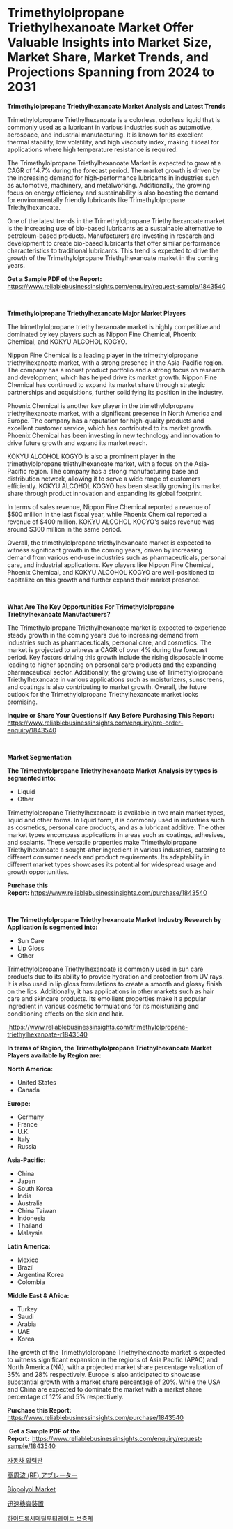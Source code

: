 <p><h1>Trimethylolpropane Triethylhexanoate Market Offer Valuable Insights into Market Size, Market Share, Market Trends, and Projections Spanning from 2024 to 2031</h1></p><p><strong>Trimethylolpropane Triethylhexanoate Market Analysis and Latest Trends</strong></p>
<p><p>Trimethylolpropane Triethylhexanoate is a colorless, odorless liquid that is commonly used as a lubricant in various industries such as automotive, aerospace, and industrial manufacturing. It is known for its excellent thermal stability, low volatility, and high viscosity index, making it ideal for applications where high temperature resistance is required.</p><p>The Trimethylolpropane Triethylhexanoate Market is expected to grow at a CAGR of 14.7% during the forecast period. The market growth is driven by the increasing demand for high-performance lubricants in industries such as automotive, machinery, and metalworking. Additionally, the growing focus on energy efficiency and sustainability is also boosting the demand for environmentally friendly lubricants like Trimethylolpropane Triethylhexanoate.</p><p>One of the latest trends in the Trimethylolpropane Triethylhexanoate market is the increasing use of bio-based lubricants as a sustainable alternative to petroleum-based products. Manufacturers are investing in research and development to create bio-based lubricants that offer similar performance characteristics to traditional lubricants. This trend is expected to drive the growth of the Trimethylolpropane Triethylhexanoate market in the coming years.</p></p>
<p><strong>Get a Sample PDF of the Report:&nbsp;</strong> <a href="https://www.reliablebusinessinsights.com/enquiry/request-sample/1843540">https://www.reliablebusinessinsights.com/enquiry/request-sample/1843540</a></p>
<p>&nbsp;</p>
<p><strong>Trimethylolpropane Triethylhexanoate Major Market Players</strong></p>
<p><p>The trimethylolpropane triethylhexanoate market is highly competitive and dominated by key players such as Nippon Fine Chemical, Phoenix Chemical, and KOKYU ALCOHOL KOGYO. </p><p>Nippon Fine Chemical is a leading player in the trimethylolpropane triethylhexanoate market, with a strong presence in the Asia-Pacific region. The company has a robust product portfolio and a strong focus on research and development, which has helped drive its market growth. Nippon Fine Chemical has continued to expand its market share through strategic partnerships and acquisitions, further solidifying its position in the industry.</p><p>Phoenix Chemical is another key player in the trimethylolpropane triethylhexanoate market, with a significant presence in North America and Europe. The company has a reputation for high-quality products and excellent customer service, which has contributed to its market growth. Phoenix Chemical has been investing in new technology and innovation to drive future growth and expand its market reach.</p><p>KOKYU ALCOHOL KOGYO is also a prominent player in the trimethylolpropane triethylhexanoate market, with a focus on the Asia-Pacific region. The company has a strong manufacturing base and distribution network, allowing it to serve a wide range of customers efficiently. KOKYU ALCOHOL KOGYO has been steadily growing its market share through product innovation and expanding its global footprint.</p><p>In terms of sales revenue, Nippon Fine Chemical reported a revenue of $500 million in the last fiscal year, while Phoenix Chemical reported a revenue of $400 million. KOKYU ALCOHOL KOGYO's sales revenue was around $300 million in the same period.</p><p>Overall, the trimethylolpropane triethylhexanoate market is expected to witness significant growth in the coming years, driven by increasing demand from various end-use industries such as pharmaceuticals, personal care, and industrial applications. Key players like Nippon Fine Chemical, Phoenix Chemical, and KOKYU ALCOHOL KOGYO are well-positioned to capitalize on this growth and further expand their market presence.</p></p>
<p>&nbsp;</p>
<p><strong>What Are The Key Opportunities For Trimethylolpropane Triethylhexanoate Manufacturers?</strong></p>
<p><p>The Trimethylolpropane Triethylhexanoate market is expected to experience steady growth in the coming years due to increasing demand from industries such as pharmaceuticals, personal care, and cosmetics. The market is projected to witness a CAGR of over 4% during the forecast period. Key factors driving this growth include the rising disposable income leading to higher spending on personal care products and the expanding pharmaceutical sector. Additionally, the growing use of Trimethylolpropane Triethylhexanoate in various applications such as moisturizers, sunscreens, and coatings is also contributing to market growth. Overall, the future outlook for the Trimethylolpropane Triethylhexanoate market looks promising.</p></p>
<p><strong>Inquire or Share Your Questions If Any Before Purchasing This Report:</strong> <a href="https://www.reliablebusinessinsights.com/enquiry/pre-order-enquiry/1843540">https://www.reliablebusinessinsights.com/enquiry/pre-order-enquiry/1843540</a></p>
<p>&nbsp;</p>
<p><strong>Market Segmentation</strong></p>
<p><strong>The Trimethylolpropane Triethylhexanoate Market Analysis by types is segmented into:</strong></p>
<p><ul><li>Liquid</li><li>Other</li></ul></p>
<p><p>Trimethylolpropane Triethylhexanoate is available in two main market types, liquid and other forms. In liquid form, it is commonly used in industries such as cosmetics, personal care products, and as a lubricant additive. The other market types encompass applications in areas such as coatings, adhesives, and sealants. These versatile properties make Trimethylolpropane Triethylhexanoate a sought-after ingredient in various industries, catering to different consumer needs and product requirements. Its adaptability in different market types showcases its potential for widespread usage and growth opportunities.</p></p>
<p><strong>Purchase this Report:&nbsp;</strong><a href="https://www.reliablebusinessinsights.com/purchase/1843540">https://www.reliablebusinessinsights.com/purchase/1843540</a></p>
<p>&nbsp;</p>
<p><strong>The Trimethylolpropane Triethylhexanoate Market Industry Research by Application is segmented into:</strong></p>
<p><ul><li>Sun Care</li><li>Lip Gloss</li><li>Other</li></ul></p>
<p><p>Trimethylolpropane Triethylhexanoate is commonly used in sun care products due to its ability to provide hydration and protection from UV rays. It is also used in lip gloss formulations to create a smooth and glossy finish on the lips. Additionally, it has applications in other markets such as hair care and skincare products. Its emollient properties make it a popular ingredient in various cosmetic formulations for its moisturizing and conditioning effects on the skin and hair.</p></p>
<p><a href="https://www.reliablebusinessinsights.com/trimethylolpropane-triethylhexanoate-r1843540">&nbsp;https://www.reliablebusinessinsights.com/trimethylolpropane-triethylhexanoate-r1843540</a></p>
<p><strong>In terms of Region, the Trimethylolpropane Triethylhexanoate Market Players available by Region are:</strong></p>
<p>
    <p> <strong> North America: </strong>
        <ul>
            <li>United States</li>
            <li>Canada</li>
        </ul>
        </p> 
    <p> <strong> Europe: </strong>
        <ul>
            <li>Germany</li>
            <li>France</li>
            <li>U.K.</li>
            <li>Italy</li>
            <li>Russia</li>
        </ul>
        </p> 
    <p> <strong> Asia-Pacific: </strong>
        <ul>
            <li>China</li>
            <li>Japan</li>
            <li>South Korea</li>
            <li>India</li>
            <li>Australia</li>
            <li>China Taiwan</li>
            <li>Indonesia</li>
            <li>Thailand</li>
            <li>Malaysia</li>
        </ul>
        </p> 
    <p> <strong> Latin America: </strong>
        <ul>
            <li>Mexico</li>
            <li>Brazil</li>
            <li>Argentina Korea</li>
            <li>Colombia</li>
        </ul>
        </p> 
    <p> <strong> Middle East & Africa: </strong>
        <ul>
            <li>Turkey</li>
            <li>Saudi</li>
            <li>Arabia</li>
            <li>UAE</li>
            <li>Korea</li>
        </ul>
    </p>
    </p>
<p><p>The growth of the Trimethylolpropane Triethylhexanoate market is expected to witness significant expansion in the regions of Asia Pacific (APAC) and North America (NA), with a projected market share percentage valuation of 35% and 28% respectively. Europe is also anticipated to showcase substantial growth with a market share percentage of 20%. While the USA and China are expected to dominate the market with a market share percentage of 12% and 5% respectively.</p></p>
<p><strong>Purchase this Report: </strong><a href="https://www.reliablebusinessinsights.com/purchase/1843540">https://www.reliablebusinessinsights.com/purchase/1843540</a></p>
<p>&nbsp;<strong>Get a Sample PDF of the Report:&nbsp;&nbsp;</strong><a href="https://www.reliablebusinessinsights.com/enquiry/request-sample/1843540">https://www.reliablebusinessinsights.com/enquiry/request-sample/1843540</a></p>
<p><strong></strong></p>
<p><p><a href="https://medium.com/@kellylyncyh543964/%EA%B8%80%EB%A1%9C%EB%B2%8C-%EC%9E%90%EB%8F%99%EC%B0%A8-%EC%95%95%EB%A0%A5-%ED%94%8C%EB%A0%88%EC%9D%B4%ED%8A%B8-%EC%82%B0%EC%97%85-%EC%A2%85%EB%A5%98-%EC%9D%91%EC%9A%A9-%EB%B6%84%EC%95%BC-%EC%8B%9C%EC%9E%A5-%EC%B0%B8%EA%B0%80%EC%97%85%EC%B2%B4-%EC%A7%80%EC%97%AD%EB%B3%84-%EC%84%B1%EC%9E%A5-%EB%B6%84%EC%84%9D-%EB%B0%8F-%EB%AF%B8%EB%9E%98-%EC%8B%9C%EB%82%98%EB%A6%AC%EC%98%A4-2024-2031-24f881f444fb">자동차 압력판</a></p><p><a href="https://medium.com/@at15984/%E3%82%B0%E3%83%AD%E3%83%BC%E3%83%90%E3%83%AB%E3%81%AA%E7%84%A1%E7%B7%9A%E5%91%A8%E6%B3%A2%E6%95%B0-rf-%E3%82%A2%E3%83%96%E3%83%AC%E3%83%BC%E3%82%BF%E3%83%BC%E7%94%A3%E6%A5%AD-%E3%82%BF%E3%82%A4%E3%83%97-%E5%BF%9C%E7%94%A8-%E5%B8%82%E5%A0%B4%E3%83%97%E3%83%AC%E3%82%A4%E3%83%A4%E3%83%BC-%E5%9C%B0%E5%9F%9F%E5%88%A5%E6%88%90%E9%95%B7%E5%88%86%E6%9E%90-%E3%81%8A%E3%82%88%E3%81%B3%E5%B0%86%E6%9D%A5%E3%81%AE%E3%82%B7%E3%83%8A%E3%83%AA%E3%82%AA-2024%E5%B9%B4-2031%E5%B9%B4-d60ddf1624e2">高周波 (RF) アブレーター</a></p><p><a href="https://github.com/JennyferFeil2023/Market-Research-Report-List-1/blob/main/biopolyol-market.md">Biopolyol Market</a></p><p><a href="https://medium.com/@at15984/%E6%80%A5%E9%80%9F%E3%81%AA%E6%A4%9C%E6%9F%BB%E8%A3%85%E7%BD%AE%E5%B8%82%E5%A0%B4%E3%82%B7%E3%82%A7%E3%82%A2%E3%81%8A%E3%82%88%E3%81%B3%E6%96%B0%E3%81%97%E3%81%84%E3%83%88%E3%83%AC%E3%83%B3%E3%83%89%E5%88%86%E6%9E%90-%E3%81%9D%E3%81%AE%E3%82%BF%E3%82%A4%E3%83%97-%E3%82%A2%E3%83%97%E3%83%AA%E3%82%B1%E3%83%BC%E3%82%B7%E3%83%A7%E3%83%B3-%E3%82%A8%E3%83%B3%E3%83%89%E3%83%A6%E3%83%BC%E3%82%B9%E5%88%A5%E3%81%AB-2024%E5%B9%B4%E3%81%8B%E3%82%892031%E5%B9%B4%E3%81%BE%E3%81%A7%E3%81%AE%E4%BA%88%E6%B8%AC-e25533334297">迅速検査装置</a></p><p><a href="https://medium.com/@kellylyncyh543964/%EA%B8%80%EB%A1%9C%EB%B2%8C-%ED%95%98%EC%9D%B4%EB%93%9C%EB%A1%9D%EC%8B%9C%EB%A9%94%ED%8B%B8%EB%B6%80%ED%8B%B0%EB%A0%88%EC%9D%B4%ED%8A%B8-%EB%B3%B4%EC%B6%A9%EC%A0%9C-%EC%8B%9C%EC%9E%A5-%EC%A0%9C%ED%92%88-%EC%9C%A0%ED%98%95-%EC%9D%91%EC%9A%A9-%EB%B6%84%EC%95%BC-%EC%A7%80%EC%97%AD-%EB%B0%8F-%EA%B8%B0%EC%97%85%EB%B3%84-%EC%82%B0%EC%97%85-%EC%84%B8%EB%B6%84%ED%99%94-%EC%A0%84%EB%A7%9D-%EC%8B%9C%EC%9E%A5-%ED%8F%89%EA%B0%80-%EA%B2%BD%EC%9F%81-%EC%83%81%ED%99%A9-%ED%8A%B8%EB%A0%8C%EB%93%9C-%EB%B0%8F-%EC%A0%84%EB%A7%9D-2024-2031-574f33e62673">하이드록시메틸부티레이트 보충제</a></p></p>